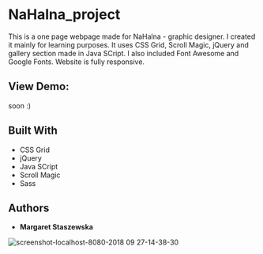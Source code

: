 # NaHalna_project
This is a one page webpage made for NaHalna - graphic designer.
I created it mainly for learning purposes.
It uses CSS Grid, Scroll Magic, jQuery and gallery section made in Java SCript.
I also included Font Awesome and Google Fonts.
Website is fully responsive.

## View Demo:
soon :)

## Built With

* CSS Grid
* jQuery
* Java SCript
* Scroll Magic
* Sass

## Authors

* **Margaret Staszewska**

![screenshot-localhost-8080-2018 09 27-14-38-30](https://user-images.githubusercontent.com/35031023/46147243-4fbbe700-c265-11e8-8e22-3ed7d9333cf0.png)
